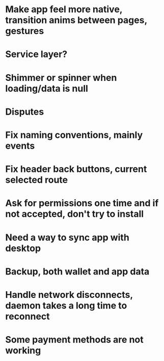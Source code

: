 ﻿# Make app feel more native, transition anims between pages, gestures
# Service layer?
# Shimmer or spinner when loading/data is null
# Disputes
# Fix naming conventions, mainly events
# Fix header back buttons, current selected route
# Ask for permissions one time and if not accepted, don't try to install
# Need a way to sync app with desktop
# Backup, both wallet and app data
# Handle network disconnects, daemon takes a long time to reconnect
# Some payment methods are not working
